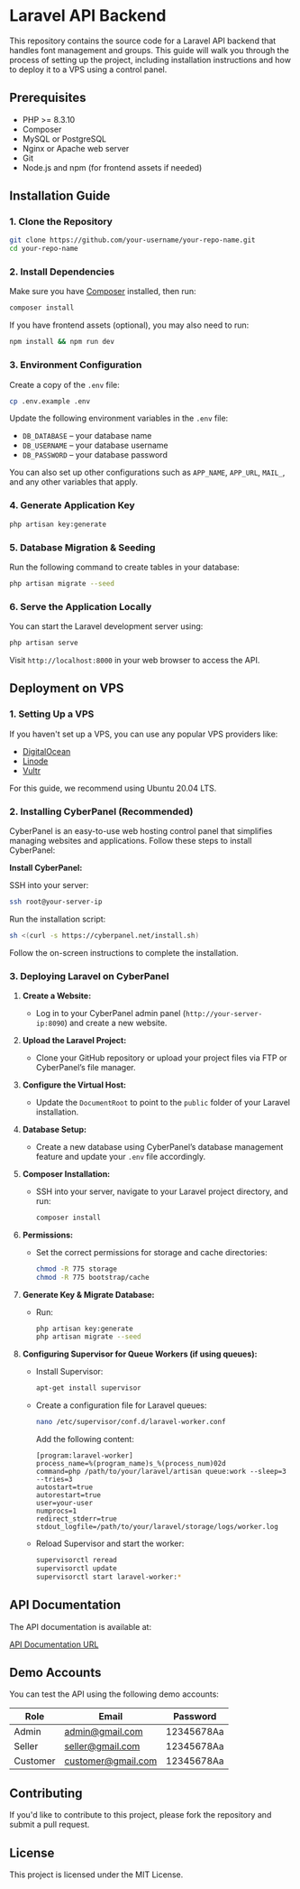 
# Laravel API Backend

This repository contains the source code for a Laravel API backend that handles font management and groups. This guide will walk you through the process of setting up the project, including installation instructions and how to deploy it to a VPS using a control panel.

## Prerequisites

- PHP >= 8.3.10
- Composer
- MySQL or PostgreSQL
- Nginx or Apache web server
- Git
- Node.js and npm (for frontend assets if needed)

## Installation Guide

### 1. Clone the Repository

```bash
git clone https://github.com/your-username/your-repo-name.git
cd your-repo-name
```

### 2. Install Dependencies

Make sure you have [Composer](https://getcomposer.org/download/) installed, then run:

```bash
composer install
```

If you have frontend assets (optional), you may also need to run:

```bash
npm install && npm run dev
```

### 3. Environment Configuration

Create a copy of the `.env` file:

```bash
cp .env.example .env
```

Update the following environment variables in the `.env` file:

- `DB_DATABASE` – your database name
- `DB_USERNAME` – your database username
- `DB_PASSWORD` – your database password

You can also set up other configurations such as `APP_NAME`, `APP_URL`, `MAIL_`, and any other variables that apply.

### 4. Generate Application Key

```bash
php artisan key:generate
```

### 5. Database Migration & Seeding

Run the following command to create tables in your database:

```bash
php artisan migrate --seed
```

### 6. Serve the Application Locally

You can start the Laravel development server using:

```bash
php artisan serve
```

Visit `http://localhost:8000` in your web browser to access the API.

## Deployment on VPS

### 1. Setting Up a VPS

If you haven't set up a VPS, you can use any popular VPS providers like:

- [DigitalOcean](https://www.digitalocean.com/)
- [Linode](https://www.linode.com/)
- [Vultr](https://www.vultr.com/)

For this guide, we recommend using Ubuntu 20.04 LTS.

### 2. Installing CyberPanel (Recommended)

CyberPanel is an easy-to-use web hosting control panel that simplifies managing websites and applications. Follow these steps to install CyberPanel:

**Install CyberPanel:**

SSH into your server:
```bash
ssh root@your-server-ip
```

Run the installation script:
```bash
sh <(curl -s https://cyberpanel.net/install.sh)
```

Follow the on-screen instructions to complete the installation.

### 3. Deploying Laravel on CyberPanel

1. **Create a Website:**
   - Log in to your CyberPanel admin panel (`http://your-server-ip:8090`) and create a new website.

2. **Upload the Laravel Project:**
   - Clone your GitHub repository or upload your project files via FTP or CyberPanel’s file manager.

3. **Configure the Virtual Host:**
   - Update the `DocumentRoot` to point to the `public` folder of your Laravel installation.

4. **Database Setup:**
   - Create a new database using CyberPanel’s database management feature and update your `.env` file accordingly.

5. **Composer Installation:**
   - SSH into your server, navigate to your Laravel project directory, and run:
     ```bash
     composer install
     ```

6. **Permissions:**
   - Set the correct permissions for storage and cache directories:
     ```bash
     chmod -R 775 storage
     chmod -R 775 bootstrap/cache
     ```

7. **Generate Key & Migrate Database:**
   - Run:
     ```bash
     php artisan key:generate
     php artisan migrate --seed
     ```

8. **Configuring Supervisor for Queue Workers (if using queues):**
   - Install Supervisor:
     ```bash
     apt-get install supervisor
     ```
   - Create a configuration file for Laravel queues:
     ```bash
     nano /etc/supervisor/conf.d/laravel-worker.conf
     ```
     Add the following content:
     ```
     [program:laravel-worker]
     process_name=%(program_name)s_%(process_num)02d
     command=php /path/to/your/laravel/artisan queue:work --sleep=3 --tries=3
     autostart=true
     autorestart=true
     user=your-user
     numprocs=1
     redirect_stderr=true
     stdout_logfile=/path/to/your/laravel/storage/logs/worker.log
     ```
   - Reload Supervisor and start the worker:
     ```bash
     supervisorctl reread
     supervisorctl update
     supervisorctl start laravel-worker:*
     ```

## API Documentation

The API documentation is available at:

[API Documentation URL](https://ecommerce-backend.codingzonebd.com/api/documentation)

## Demo Accounts

You can test the API using the following demo accounts:

| Role    | Email                | Password        |
|---------|----------------------|-----------------|
| Admin   | admin@gmail.com       | 12345678Aa      |
| Seller  | seller@gmail.com      | 12345678Aa      |
| Customer| customer@gmail.com    | 12345678Aa      |

## Contributing

If you'd like to contribute to this project, please fork the repository and submit a pull request.

## License

This project is licensed under the MIT License.
